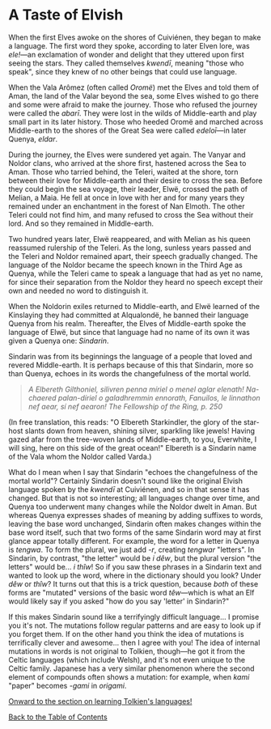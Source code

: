 # A Taste of Elvish

When the first Elves awoke on the shores of Cuiviénen, they began to make a language. The first word they spoke, according to later Elven lore, was _ele!_—an exclamation of wonder and delight that they uttered upon first seeing the stars. They called themselves _kwendī_, meaning "those who speak", since they knew of no other beings that could use language.

When the Vala Arômez (often called _Oromë_) met the Elves and told them of Aman, the land of the Valar beyond the sea, some Elves wished to go there and some were afraid to make the journey. Those who refused the journey were called the _abarī_. They were lost in the wilds of Middle-earth and play small part in its later history. Those who heeded Oromë and marched across Middle-earth to the shores of the Great Sea were called _edeloī_—in later Quenya, _eldar_.

During the journey, the Elves were sundered yet again. The Vanyar and Noldor clans, who arrived at the shore first, hastened across the Sea to Aman. Those who tarried behind, the Teleri, waited at the shore, torn between their love for Middle-earth and their desire to cross the sea. Before they could begin the sea voyage, their leader, Elwë, crossed the path of Melian, a Maia. He fell at once in love with her and for many years they remained under an enchantment in the forest of Nan Elmoth. The other Teleri could not find him, and many refused to cross the Sea without their lord. And so they remained in Middle-earth.

Two hundred years later, Elwë reappeared, and with Melian as his queen reassumed rulership of the Teleri. As the long, sunless years passed and the Teleri and Noldor remained apart, their speech gradually changed. The language of the Noldor became the speech known in the Third Age as Quenya, while the Teleri came to speak a language that had as yet no name, for since their separation from the Noldor they heard no speech except their own and needed no word to distinguish it.

When the Noldorin exiles returned to Middle-earth, and Elwë learned of the Kinslaying they had committed at Alqualondë, he banned their language Quenya from his realm. Thereafter, the Elves of Middle-earth spoke the language of Elwë, but since that language had no name of its own it was given a Quenya one: _Sindarin_.

Sindarin was from its beginnings the language of a people that loved and revered Middle-earth. It is perhaps because of this that Sindarin, more so than Quenya, echoes in its words the changefulness of the mortal world.

> _A Elbereth Gilthoniel,_
> _silivren penna míriel_
> _o menel aglar elenath!_
> _Na-chaered palan-díriel_
> _o galadhremmin ennorath,_
> _Fanuilos, le linnathon_
> _nef aear, sí nef aearon!_
> <cite>The Fellowship of the Ring, p. 250</cite>

(In free translation, this reads: "O Elbereth Starkindler, the glory of the star-host slants down from heaven, shining silver, sparkling like jewels! Having gazed afar from the tree-woven lands of Middle-earth, to you, Everwhite, I will sing, here on this side of the great ocean!" Elbereth is a Sindarin name of the Vala whom the Noldor called Varda.)

What do I mean when I say that Sindarin "echoes the changefulness of the mortal world"? Certainly Sindarin doesn't sound like the original Elvish language spoken by the _kwendī_ at Cuiviénen, and so in that sense it has changed. But that is not so interesting; all languages change over time, and Quenya too underwent many changes while the Noldor dwelt in Aman. But whereas Quenya expresses shades of meaning by adding suffixes to words, leaving the base word unchanged, Sindarin often makes changes within the base word itself, such that two forms of the same Sindarin word may at first glance appear totally different. For example, the word for a letter in Quenya is _tengwa_. To form the plural, we just add _-r_, creating _tengwar_ "letters". In Sindarin, by contrast, "the letter" would be _i dêw_, but the plural version "the letters" would be... _i thîw_! So if you saw these phrases in a Sindarin text and wanted to look up the word, where in the dictionary should you look? Under _dêw_ or _thîw_? It turns out that this is a trick question, because *both* of these forms are "mutated" versions of the basic word _têw_—which is what an Elf would likely say if you asked "how do you say 'letter' in Sindarin?"

If this makes Sindarin sound like a terrifyingly difficult language... I promise you it's not. The mutations follow regular patterns and are easy to look up if you forget them. If on the other hand you think the idea of mutations is terrifically clever and awesome... then I agree with you! The idea of internal mutations in words is not original to Tolkien, though—he got it from the Celtic languages (which include Welsh), and it's not even unique to the Celtic family. Japanese has a very similar phenomenon where the second element of compounds often shows a mutation: for example, when _kami_ "paper" becomes _-gami_ in _origami_.

<div class="nav-links">
<p><a href="./learning.html">Onward to the section on learning Tolkien's languages!</p>
<p><a href="../sindarin.html">Back to the Table of Contents</p>
</div>
